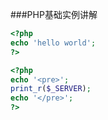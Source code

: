 ###PHP基础实例讲解
```php
<?php
echo 'hello world';
?>
```
```php
<?php
echo '<pre>';
print_r($_SERVER);
echo '</pre>';
?>
```

